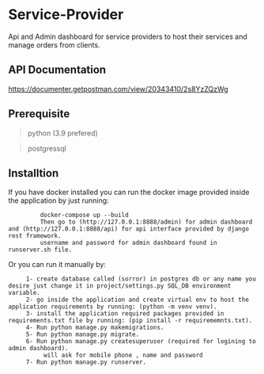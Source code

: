 # Service-Provider
Api and Admin dashboard for service providers to host their services and manage orders from clients.

## API Documentation
https://documenter.getpostman.com/view/20343410/2s8YzZQzWg

## Prerequisite
>python (3.9 prefered)

>postgressql

## Installtion
   If you have docker installed you can run the docker image provided inside the application by just running:
             
             docker-compose up --build
             Then go to (http://127.0.0.1:8888/admin) for admin dashboard and (http://127.0.0.1:8888/api) for api interface provided by django rest framework.
             username and password for admin dashboard found in runserver.sh file.
   Or you can run it manually by:
   
         1- create database called (sorror) in postgres db or any name you desire just change it in project/settings.py SQL_DB environment variable.
         2- go inside the application and create virtual env to host the application requirements by running: (python -m venv venv).
         3- install the application required packages provided in requirements.txt file by running: (pip install -r requirememnts.txt).
         4- Run python manage.py makemigrations.
         5- Run python manage.py migrate.
         6- Run python manage.py createsuperuser (required for logining to admin dashboard).
              will ask for mobile phone , name and password
         7- Run python manage.py runserver.
         
